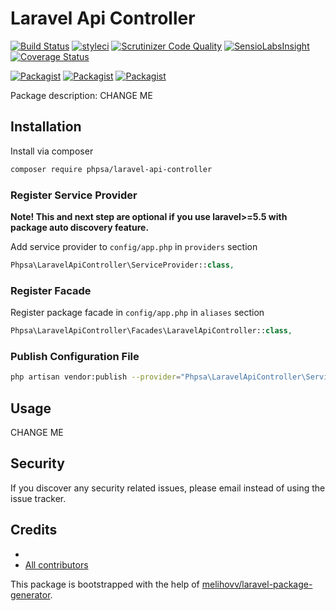 # Laravel Api Controller

[![Build Status](https://travis-ci.org/phpsa/laravel-api-controller.svg?branch=master)](https://travis-ci.org/phpsa/laravel-api-controller)
[![styleci](https://styleci.io/repos/CHANGEME/shield)](https://styleci.io/repos/CHANGEME)
[![Scrutinizer Code Quality](https://scrutinizer-ci.com/g/phpsa/laravel-api-controller/badges/quality-score.png?b=master)](https://scrutinizer-ci.com/g/phpsa/laravel-api-controller/?branch=master)
[![SensioLabsInsight](https://insight.sensiolabs.com/projects/CHANGEME/mini.png)](https://insight.sensiolabs.com/projects/CHANGEME)
[![Coverage Status](https://coveralls.io/repos/github/phpsa/laravel-api-controller/badge.svg?branch=master)](https://coveralls.io/github/phpsa/laravel-api-controller?branch=master)

[![Packagist](https://img.shields.io/packagist/v/phpsa/laravel-api-controller.svg)](https://packagist.org/packages/phpsa/laravel-api-controller)
[![Packagist](https://poser.pugx.org/phpsa/laravel-api-controller/d/total.svg)](https://packagist.org/packages/phpsa/laravel-api-controller)
[![Packagist](https://img.shields.io/packagist/l/phpsa/laravel-api-controller.svg)](https://packagist.org/packages/phpsa/laravel-api-controller)

Package description: CHANGE ME

## Installation

Install via composer
```bash
composer require phpsa/laravel-api-controller
```

### Register Service Provider

**Note! This and next step are optional if you use laravel>=5.5 with package
auto discovery feature.**

Add service provider to `config/app.php` in `providers` section
```php
Phpsa\LaravelApiController\ServiceProvider::class,
```

### Register Facade

Register package facade in `config/app.php` in `aliases` section
```php
Phpsa\LaravelApiController\Facades\LaravelApiController::class,
```

### Publish Configuration File

```bash
php artisan vendor:publish --provider="Phpsa\LaravelApiController\ServiceProvider" --tag="config"
```

## Usage

CHANGE ME

## Security

If you discover any security related issues, please email 
instead of using the issue tracker.

## Credits

- [](https://github.com/phpsa/laravel-api-controller)
- [All contributors](https://github.com/phpsa/laravel-api-controller/graphs/contributors)

This package is bootstrapped with the help of
[melihovv/laravel-package-generator](https://github.com/melihovv/laravel-package-generator).
